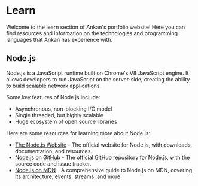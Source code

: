 # Learn

Welcome to the learn section of Ankan's portfolio website! Here you can find resources and information on the technologies and programming languages that Ankan has experience with.

## Node.js

Node.js is a JavaScript runtime built on Chrome's V8 JavaScript engine. It allows developers to run JavaScript on the server-side, creating the ability to build scalable network applications.

Some key features of Node.js include:

- Asynchronous, non-blocking I/O model
- Single threaded, but highly scalable
- Huge ecosystem of open source libraries

Here are some resources for learning more about Node.js:

- [The Node.js Website](https://nodejs.org/) - The official website for Node.js, with downloads, documentation, and resources.
- [Node.js on GitHub](https://github.com/nodejs/node) - The official GitHub repository for Node.js, with the source code and issue tracker.
- [Node.js on MDN](https://developer.mozilla.org/en-US/docs/Web/JavaScript/Guide/Node.js) - A comprehensive guide to Node.js on MDN, covering its architecture, events, streams, and more.
